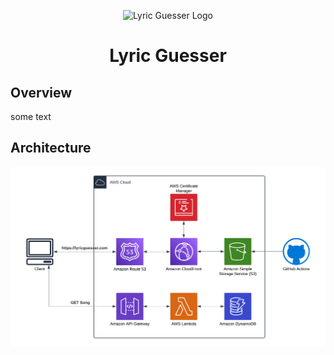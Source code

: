 <p align="center"> 
  <img src="/src/assets/favicon.ico" alt="Lyric Guesser Logo" width="80px" height="80px">
</p>
<h1 align="center"> Lyric Guesser </h1>

<!-- Overview -->
<h2 id="overview">Overview</h2>

<p align="justify"> 
  some text
</p>

<!-- Architecture -->
<h2 id="architecture">Architecture</h2>

<p align="center"> 
    <img src="/src/assets/architecture.png" alt="Project Architecture">
</p>
